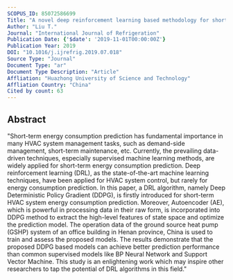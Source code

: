 ```yaml
---
SCOPUS_ID: 85072586699
Title: "A novel deep reinforcement learning based methodology for short-term HVAC system energy consumption prediction"
Author: "Liu T."
Journal: "International Journal of Refrigeration"
Publication Date: {'$date': '2019-11-01T00:00:00Z'}
Publication Year: 2019
DOI: "10.1016/j.ijrefrig.2019.07.018"
Source Type: "Journal"
Document Type: "ar"
Document Type Description: "Article"
Affliation: "Huazhong University of Science and Technology"
Affliation Country: "China"
Cited by count: 63
---
```


## Abstract
"Short-term energy consumption prediction has fundamental importance in many HVAC system management tasks, such as demand-side management, short-term maintenance, etc. Currently, the prevailing data-driven techniques, especially supervised machine learning methods, are widely applied for short-term energy consumption prediction. Deep reinforcement learning (DRL), as the state-of-the-art machine learning techniques, have been applied for HVAC system control, but rarely for energy consumption prediction. In this paper, a DRL algorithm, namely Deep Deterministic Policy Gradient (DDPG), is firstly introduced for short-term HVAC system energy consumption prediction. Moreover, Autoencoder (AE), which is powerful in processing data in their raw form, is incorporated into DDPG method to extract the high-level features of state space and optimize the prediction model. The operation data of the ground source heat pump (GSHP) system of an office building in Henan province, China is used to train and assess the proposed models. The results demonstrate that the proposed DDPG based models can achieve better prediction performance than common supervised models like BP Neural Network and Support Vector Machine. This study is an enlightening work which may inspire other researchers to tap the potential of DRL algorithms in this field."
